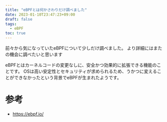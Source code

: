 ```yaml
---
title: "eBPFとは何かさわりだけ調べました"
date: 2023-01-10T23:47:23+09:00
draft: false
tags:
  - eBPF
toc: true
---
```

前々から気になっていたeBPFについて少しだけ調べました。
より詳細にはまたの機会に調べたいと思います
<!--more-->
eBPFとはカーネルコードの変更なしに、安全かつ効果的に拡張できる機能のことです。
OSは高い安定性とセキュリティが求められるため、うかつに変えることができなかったという背景でeBPFが生まれたようです。
# 参考
- https://ebpf.io/
